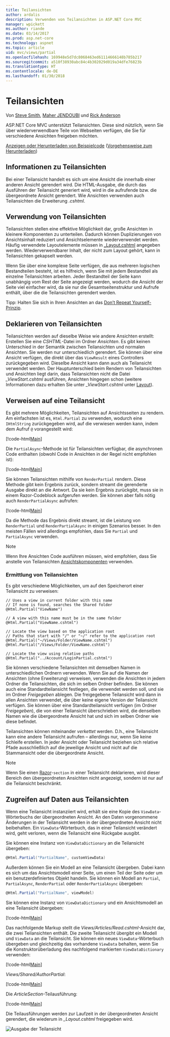 ```yaml
---
title: Teilansichten
author: ardalis
description: Verwenden von Teilansichten in ASP.NET Core MVC
manager: wpickett
ms.author: riande
ms.date: 03/14/2017
ms.prod: asp.net-core
ms.technology: aspnet
ms.topic: article
uid: mvc/views/partial
ms.openlocfilehash: 169948e5d7dc8068463ed61114666148b785b217
ms.sourcegitcommit: a510f38930abc84c4b302029d019a34dfe76823b
ms.translationtype: HT
ms.contentlocale: de-DE
ms.lasthandoff: 01/30/2018
---
```

# <a name="partial-views"></a>Teilansichten

Von [Steve Smith](https://ardalis.com/), [Maher JENDOUBI](https://twitter.com/maherjend) und [Rick Anderson](https://twitter.com/RickAndMSFT)

ASP.NET Core MVC unterstützt Teilansichten. Diese sind nützlich, wenn Sie über wiederverwendbare Teile von Webseiten verfügen, die Sie für verschiedene Ansichten freigeben möchten.

[Anzeigen oder Herunterladen von Beispielcode](https://github.com/aspnet/Docs/tree/master/aspnetcore/mvc/views/partial/sample) ([Vorgehensweise zum Herunterladen](xref:tutorials/index#how-to-download-a-sample))

## <a name="what-are-partial-views"></a>Informationen zu Teilansichten

Bei einer Teilansicht handelt es sich um eine Ansicht die innerhalb einer anderen Ansicht gerendert wird. Die HTML-Ausgabe, die durch das Ausführen der Teilansicht generiert wird, wird in die aufrufende bzw. die übergeordnete Ansicht gerendert. Wie Ansichten verwenden auch Teilansichten die Erweiterung *.cshtml*.

## <a name="when-should-i-use-partial-views"></a>Verwendung von Teilansichten

Teilansichten stellen eine effektive Möglichkeit dar, große Ansichten in kleinere Komponenten zu unterteilen. Dadurch können Duplizierungen von Ansichtsinhalt reduziert und Ansichtselemente wiederverwendet werden. Häufig verwendete Layoutelemente müssen in [_Layout.cshtml](layout.md) angegeben werden. Wiederverwendbarer Inhalt, der nicht zum Layout gehört, kann in Teilansichten gekapselt werden.

Wenn Sie über eine komplexe Seite verfügen, die aus mehreren logischen Bestandteilen besteht, ist es hilfreich, wenn Sie mit jedem Bestandteil als einzelne Teilansichten arbeiten. Jeder Bestandteil der Seite kann unabhängig vom Rest der Seite angezeigt werden, wodurch die Ansicht der Seite viel einfacher wird, da sie nur die Gesamtseitenstruktur und Aufrufe enthält, über die die Teilansichten gerendert werden.

Tipp: Halten Sie sich in Ihren Ansichten an das [Don’t Repeat Yourself-Prinzip](http://deviq.com/don-t-repeat-yourself/).

## <a name="declaring-partial-views"></a>Deklarieren von Teilansichten

Teilansichten werden auf dieselbe Weise wie andere Ansichten erstellt: Erstellen Sie eine *CSHTML*-Datei im Ordner *Ansichten*. Es gibt keinen Unterschied in der Semantik zwischen Teilansichten und normalen Ansichten. Sie werden nur unterschiedlich gerendert. Sie können über eine Ansicht verfügen, die direkt über das `ViewResult` eines Controllers zurückgegeben wird. Dieselbe Ansicht kann dann auch als Teilansicht verwendet werden. Der Hauptunterschied beim Rendern von Teilansichten und Ansichten liegt darin, dass Teilansichten nicht die Datei *_ViewStart.cshtml* ausführen, Ansichten hingegen schon (weitere Informationen dazu erhalten Sie unter *_ViewStart.cshtml* unter [Layout](layout.md)).

## <a name="referencing-a-partial-view"></a>Verweisen auf eine Teilansicht

Es gibt mehrere Möglichkeiten, Teilansichten auf Ansichtsseiten zu rendern. Am einfachsten ist es, `Html.Partial` zu verwenden, wodurch eine `IHtmlString` zurückgegeben wird, auf die verwiesen werden kann, indem dem Aufruf `@` vorangestellt wird:

[!code-html[Main](partial/sample/src/PartialViewsSample/Views/Home/About.cshtml?range=9)]

Die `PartialAsync`-Methode ist für Teilansichten verfügbar, die asynchronen Code enthalten (obwohl Code in Ansichten in der Regel nicht empfohlen ist):

[!code-html[Main](partial/sample/src/PartialViewsSample/Views/Home/About.cshtml?range=8)]

Sie können Teilansichten mithilfe von `RenderPartial` rendern. Diese Methode gibt kein Ergebnis zurück, sondern streamt die gerenderte Ausgabe direkt an die Antwort. Da sie kein Ergebnis zurückgibt, muss sie in einem Razor-Codeblock aufgerufen werden. Sie können aber falls nötig auch `RenderPartialAsync` aufrufen:

[!code-html[Main](partial/sample/src/PartialViewsSample/Views/Home/About.cshtml?range=10-12)]

Da die Methode das Ergebnis direkt streamt, ist die Leistung von `RenderPartial` und `RenderPartialAsync` in einigen Szenarios besser. In den meisten Fällen wird allerdings empfohlen, dass Sie `Partial` und `PartialAsync` verwenden.

> [!NOTE]
> Wenn Ihre Ansichten Code ausführen müssen, wird empfohlen, dass Sie anstelle von Teilansichten [Ansichtskomponenten](view-components.md) verwenden.

### <a name="partial-view-discovery"></a>Ermittlung von Teilansichten

Es gibt verschiedene Möglichkeiten, um auf den Speicherort einer Teilansicht zu verweisen:

```text
// Uses a view in current folder with this name
// If none is found, searches the Shared folder
@Html.Partial("ViewName")

// A view with this name must be in the same folder
@Html.Partial("ViewName.cshtml")

// Locate the view based on the application root
// Paths that start with "/" or "~/" refer to the application root
@Html.Partial("~/Views/Folder/ViewName.cshtml")
@Html.Partial("/Views/Folder/ViewName.cshtml")

// Locate the view using relative paths
@Html.Partial("../Account/LoginPartial.cshtml")
```

Sie können verschiedene Teilansichten mit demselben Namen in unterschiedlichen Ordnern verwenden. Wenn Sie auf die Namen der Ansichten (ohne Erweiterung) verweisen, verwenden die Ansichten in jedem Ordner die Teilansichten, die sich im selben Ordner befinden. Sie können auch eine Standardteilansicht festlegen, die verwendet werden soll, und sie im Ordner *Freigegeben* ablegen. Die freigegebene Teilansicht wird dann in allen Ansichten verwendet, die über keine eigene Version der Teilansicht verfügen. Sie können über eine Standardteilansicht verfügen (im Ordner *Freigegeben*), die von einer Teilansicht überschrieben wird, die denselben Namen wie die übergeordnete Ansicht hat und sich im selben Ordner wie diese befindet.

Teilansichten können miteinander *verkettet* werden. D.h., eine Teilansicht kann eine andere Teilansicht aufrufen – allerdings nur, wenn Sie keine Schleife erstellen. In jeder Ansicht oder Teilansicht beziehen sich relative Pfade ausschließlich auf die jeweilige Ansicht und nicht auf die Stammansicht oder die übergeordnete Ansicht.

> [!NOTE]
> Wenn Sie einen [Razor](razor.md)-`section` in einer Teilansicht deklarieren, wird dieser Bereich den übergeordneten Ansichten nicht angezeigt, sondern ist nur auf die Teilansicht beschränkt.

## <a name="accessing-data-from-partial-views"></a>Zugreifen auf Daten aus Teilansichten

Wenn eine Teilansicht instanziiert wird, erhält sie eine Kopie des `ViewData`-Wörterbuchs der übergeordneten Ansicht. An den Daten vorgenommene Änderungen in der Teilansicht werden in der übergeordneten Ansicht nicht beibehalten. Ein `ViewData`-Wörterbuch, das in einer Teilansicht verändert wird, geht verloren, wenn die Teilansicht eine Rückgabe ausgibt.

Sie können eine Instanz von `ViewDataDictionary` an die Teilansicht übergeben:

```csharp
@Html.Partial("PartialName", customViewData)
   ```

Außerdem können Sie ein Modell an eine Teilansicht übergeben. Dabei kann es sich um das Ansichtsmodell einer Seite, um einen Teil der Seite oder um ein benutzerdefiniertes Objekt handeln. Sie können ein Modell an `Partial`, `PartialAsync`, `RenderPartial` oder `RenderPartialAsync` übergeben:

```csharp
@Html.Partial("PartialName", viewModel)
   ```

Sie können eine Instanz von `ViewDataDictionary` und ein Ansichtsmodell an eine Teilansicht übergeben:

[!code-html[Main](partial/sample/src/PartialViewsSample/Views/Articles/Read.cshtml?range=15-16)]

Das nachfolgende Markup stellt die *Views/Articles/Read.cshtml*-Ansicht dar, die zwei Teilansichten enthält. Die zweite Teilansicht übergibt ein Modell und `ViewData` an die Teilansicht. Sie können ein neues `ViewData`-Wörterbuch übergeben und gleichzeitig das vorhandene `ViewData` behalten, wenn Sie die Konstruktorüberladung des nachfolgend markierten `ViewDataDictionary` verwenden:

[!code-html[Main](partial/sample/src/PartialViewsSample/Views/Articles/Read.cshtml)]

*Views/Shared/AuthorPartial*:

[!code-html[Main](partial/sample/src/PartialViewsSample/Views/Shared/AuthorPartial.cshtml)]

Die *ArticleSection*-Teilausführung:

[!code-html[Main](partial/sample/src/PartialViewsSample/Views/Articles/ArticleSection.cshtml)]

Die Teilausführungen werden zur Laufzeit in der übergeordneten Ansicht gerendert, die wiederum in *_Layout.cshtml* freigegeben wird.

![Ausgabe der Teilansicht](partial/_static/output.png)
